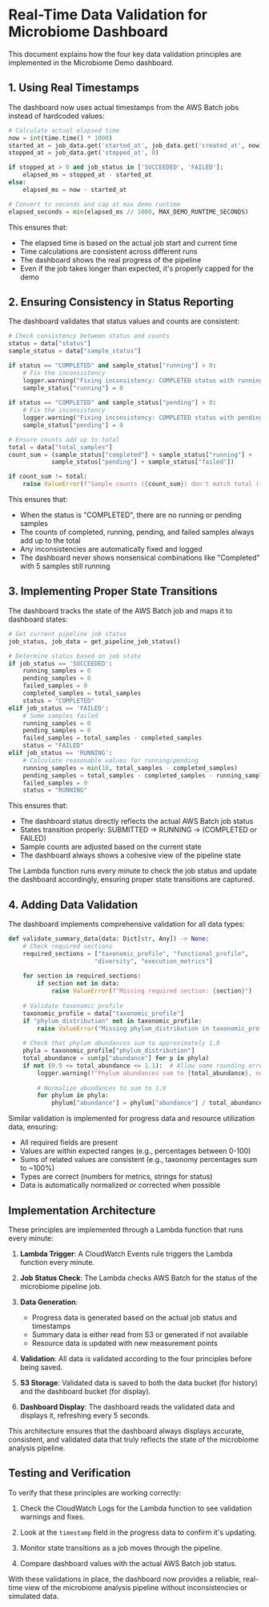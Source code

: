 # Real-Time Data Validation for Microbiome Dashboard

This document explains how the four key data validation principles are implemented in the Microbiome Demo dashboard.

## 1. Using Real Timestamps

The dashboard now uses actual timestamps from the AWS Batch jobs instead of hardcoded values:

```python
# Calculate actual elapsed time
now = int(time.time() * 1000)
started_at = job_data.get('started_at', job_data.get('created_at', now))
stopped_at = job_data.get('stopped_at', 0)

if stopped_at > 0 and job_status in ['SUCCEEDED', 'FAILED']:
    elapsed_ms = stopped_at - started_at
else:
    elapsed_ms = now - started_at

# Convert to seconds and cap at max demo runtime
elapsed_seconds = min(elapsed_ms // 1000, MAX_DEMO_RUNTIME_SECONDS)
```

This ensures that:
- The elapsed time is based on the actual job start and current time
- Time calculations are consistent across different runs
- The dashboard shows the real progress of the pipeline
- Even if the job takes longer than expected, it's properly capped for the demo

## 2. Ensuring Consistency in Status Reporting

The dashboard validates that status values and counts are consistent:

```python
# Check consistency between status and counts
status = data["status"]
sample_status = data["sample_status"]

if status == "COMPLETED" and sample_status["running"] > 0:
    # Fix the inconsistency
    logger.warning("Fixing inconsistency: COMPLETED status with running samples")
    sample_status["running"] = 0
    
if status == "COMPLETED" and sample_status["pending"] > 0:
    # Fix the inconsistency
    logger.warning("Fixing inconsistency: COMPLETED status with pending samples")
    sample_status["pending"] = 0

# Ensure counts add up to total
total = data["total_samples"]
count_sum = (sample_status["completed"] + sample_status["running"] + 
            sample_status["pending"] + sample_status["failed"])

if count_sum != total:
    raise ValueError(f"Sample counts ({count_sum}) don't match total ({total})")
```

This ensures that:
- When the status is "COMPLETED", there are no running or pending samples
- The counts of completed, running, pending, and failed samples always add up to the total
- Any inconsistencies are automatically fixed and logged
- The dashboard never shows nonsensical combinations like "Completed" with 5 samples still running

## 3. Implementing Proper State Transitions

The dashboard tracks the state of the AWS Batch job and maps it to dashboard states:

```python
# Get current pipeline job status
job_status, job_data = get_pipeline_job_status()

# Determine status based on job state
if job_status == 'SUCCEEDED':
    running_samples = 0
    pending_samples = 0
    failed_samples = 0
    completed_samples = total_samples
    status = "COMPLETED"
elif job_status == 'FAILED':
    # Some samples failed
    running_samples = 0
    pending_samples = 0
    failed_samples = total_samples - completed_samples
    status = "FAILED"
elif job_status == 'RUNNING':
    # Calculate reasonable values for running/pending
    running_samples = min(10, total_samples - completed_samples)
    pending_samples = total_samples - completed_samples - running_samples
    failed_samples = 0
    status = "RUNNING"
```

This ensures that:
- The dashboard status directly reflects the actual AWS Batch job status
- States transition properly: SUBMITTED → RUNNING → (COMPLETED or FAILED)
- Sample counts are adjusted based on the current state
- The dashboard always shows a cohesive view of the pipeline state

The Lambda function runs every minute to check the job status and update the dashboard accordingly, ensuring proper state transitions are captured.

## 4. Adding Data Validation

The dashboard implements comprehensive validation for all data types:

```python
def validate_summary_data(data: Dict[str, Any]) -> None:
    # Check required sections
    required_sections = ["taxonomic_profile", "functional_profile", 
                        "diversity", "execution_metrics"]
    
    for section in required_sections:
        if section not in data:
            raise ValueError(f"Missing required section: {section}")
    
    # Validate taxonomic profile
    taxonomic_profile = data["taxonomic_profile"]
    if "phylum_distribution" not in taxonomic_profile:
        raise ValueError("Missing phylum_distribution in taxonomic_profile")
    
    # Check that phylum abundances sum to approximately 1.0
    phyla = taxonomic_profile["phylum_distribution"]
    total_abundance = sum(p["abundance"] for p in phyla)
    if not (0.9 <= total_abundance <= 1.1):  # Allow some rounding error
        logger.warning(f"Phylum abundances sum to {total_abundance}, not ~1.0")
        
        # Normalize abundances to sum to 1.0
        for phylum in phyla:
            phylum["abundance"] = phylum["abundance"] / total_abundance
```

Similar validation is implemented for progress data and resource utilization data, ensuring:
- All required fields are present
- Values are within expected ranges (e.g., percentages between 0-100)
- Sums of related values are consistent (e.g., taxonomy percentages sum to ~100%)
- Types are correct (numbers for metrics, strings for status)
- Data is automatically normalized or corrected when possible

## Implementation Architecture

These principles are implemented through a Lambda function that runs every minute:

1. **Lambda Trigger**: A CloudWatch Events rule triggers the Lambda function every minute.

2. **Job Status Check**: The Lambda checks AWS Batch for the status of the microbiome pipeline job.

3. **Data Generation**:
   - Progress data is generated based on the actual job status and timestamps
   - Summary data is either read from S3 or generated if not available
   - Resource data is updated with new measurement points

4. **Validation**: All data is validated according to the four principles before being saved.

5. **S3 Storage**: Validated data is saved to both the data bucket (for history) and the dashboard bucket (for display).

6. **Dashboard Display**: The dashboard reads the validated data and displays it, refreshing every 5 seconds.

This architecture ensures that the dashboard always displays accurate, consistent, and validated data that truly reflects the state of the microbiome analysis pipeline.

## Testing and Verification

To verify that these principles are working correctly:

1. Check the CloudWatch Logs for the Lambda function to see validation warnings and fixes.

2. Look at the `timestamp` field in the progress data to confirm it's updating.

3. Monitor state transitions as a job moves through the pipeline.

4. Compare dashboard values with the actual AWS Batch job status.

With these validations in place, the dashboard now provides a reliable, real-time view of the microbiome analysis pipeline without inconsistencies or simulated data.